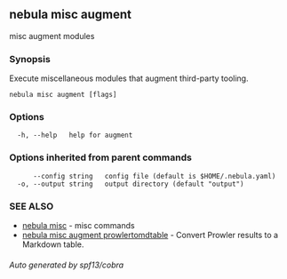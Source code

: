 ## nebula misc augment

misc augment modules

### Synopsis

Execute miscellaneous modules that augment third-party tooling.

```
nebula misc augment [flags]
```

### Options

```
  -h, --help   help for augment
```

### Options inherited from parent commands

```
      --config string   config file (default is $HOME/.nebula.yaml)
  -o, --output string   output directory (default "output")
```

### SEE ALSO

* [nebula misc](nebula_misc.md)	 - misc commands
* [nebula misc augment prowlertomdtable](nebula_misc_augment_prowlertomdtable.md)	 - Convert Prowler results to a Markdown table.

###### Auto generated by spf13/cobra
